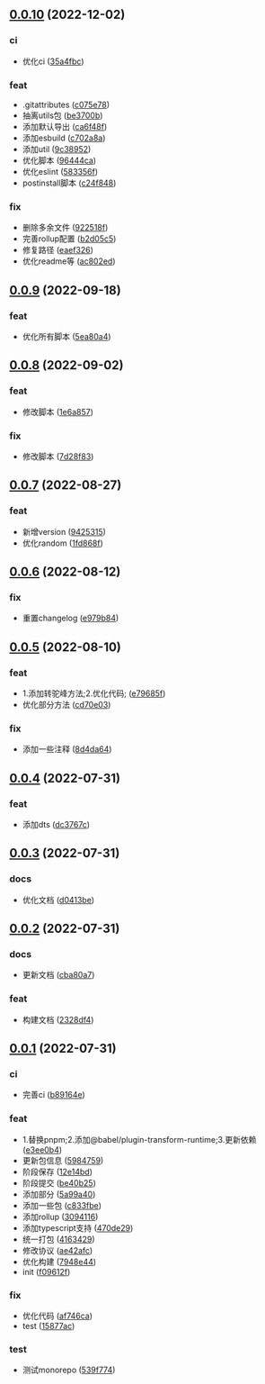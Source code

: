 ## [0.0.10](https://github.com/galaxy-s10/billd-monorepo/compare/v0.0.9...v0.0.10) (2022-12-02)


### ci

* 优化ci ([35a4fbc](https://github.com/galaxy-s10/billd-monorepo/commit/35a4fbc476215d8e4ff9a3e1f733d1a7b360ae19))

### feat

* .gitattributes ([c075e78](https://github.com/galaxy-s10/billd-monorepo/commit/c075e78ecbfd5164ea2e66ed0bcd6d00540fe67e))
* 抽离utils包 ([be3700b](https://github.com/galaxy-s10/billd-monorepo/commit/be3700b8ba7c233e8f0c346134ee340f71fdc912))
* 添加默认导出 ([ca6f48f](https://github.com/galaxy-s10/billd-monorepo/commit/ca6f48f6a3761cf11b377b2774c0b48c8e3514ed))
* 添加esbuild ([c702a8a](https://github.com/galaxy-s10/billd-monorepo/commit/c702a8a905877de067f8f9eba53436d65778028a))
* 添加util ([9c38952](https://github.com/galaxy-s10/billd-monorepo/commit/9c389523044caebb76016096a301cf5ca0cfff45))
* 优化脚本 ([96444ca](https://github.com/galaxy-s10/billd-monorepo/commit/96444ca8dac64114f1c9969d3a5d3ece2444eff6))
* 优化eslint ([583356f](https://github.com/galaxy-s10/billd-monorepo/commit/583356f5668ae5c402c3fcacce3536d290b45e6e))
* postinstall脚本 ([c24f848](https://github.com/galaxy-s10/billd-monorepo/commit/c24f848374415974374170e1655729196edf3a55))

### fix

* 删除多余文件 ([922518f](https://github.com/galaxy-s10/billd-monorepo/commit/922518f244d7b439a69c8897eee692d849973190))
* 完善rollup配置 ([b2d05c5](https://github.com/galaxy-s10/billd-monorepo/commit/b2d05c5e0d77e73dd1c29a110c46525dc4eeafd3))
* 修复路径 ([eaef326](https://github.com/galaxy-s10/billd-monorepo/commit/eaef3265d6c2768db93239b3161c069ce21f7f03))
* 优化readme等 ([ac802ed](https://github.com/galaxy-s10/billd-monorepo/commit/ac802ed6f082fca33db7f070a6266a655403735d))



## [0.0.9](https://github.com/galaxy-s10/billd-monorepo/compare/v0.0.8...v0.0.9) (2022-09-18)


### feat

* 优化所有脚本 ([5ea80a4](https://github.com/galaxy-s10/billd-monorepo/commit/5ea80a4bef12a70a95ae0d5b4192f5523c98f906))



## [0.0.8](https://github.com/galaxy-s10/billd-monorepo/compare/v0.0.7...v0.0.8) (2022-09-02)


### feat

* 修改脚本 ([1e6a857](https://github.com/galaxy-s10/billd-monorepo/commit/1e6a8570b2714f40206f0183597dbb4931e11ee4))

### fix

* 修改脚本 ([7d28f83](https://github.com/galaxy-s10/billd-monorepo/commit/7d28f83294769a345d0c92c056aa7cd0a76021e8))



## [0.0.7](https://github.com/galaxy-s10/billd-monorepo/compare/v0.0.6...v0.0.7) (2022-08-27)


### feat

* 新增version ([9425315](https://github.com/galaxy-s10/billd-monorepo/commit/9425315a68473cf99640d4a805a21932fafbdfa1))
* 优化random ([1fd868f](https://github.com/galaxy-s10/billd-monorepo/commit/1fd868f2e840d9f90adadad6a9133d54a9c6d402))



## [0.0.6](https://github.com/galaxy-s10/billd-monorepo/compare/v0.0.5...v0.0.6) (2022-08-12)


### fix

* 重置changelog ([e979b84](https://github.com/galaxy-s10/billd-monorepo/commit/e979b8482ba0f85c34bd744dd00f4170eaa60c3c))



## [0.0.5](https://github.com/galaxy-s10/billd-monorepo/compare/v0.0.4...v0.0.5) (2022-08-10)


### feat

* 1.添加转驼峰方法;2.优化代码; ([e79685f](https://github.com/galaxy-s10/billd-monorepo/commit/e79685fdca766464b55d5eeb9d6eed3411148736))
* 优化部分方法 ([cd70e03](https://github.com/galaxy-s10/billd-monorepo/commit/cd70e038b5a3237fc9a12b6a82b9b977ed6a223b))

### fix

* 添加一些注释 ([8d4da64](https://github.com/galaxy-s10/billd-monorepo/commit/8d4da64b3684ad63329116b551cf3cf373e35d8d))



## [0.0.4](https://github.com/galaxy-s10/billd-monorepo/compare/v0.0.3...v0.0.4) (2022-07-31)


### feat

* 添加dts ([dc3767c](https://github.com/galaxy-s10/billd-monorepo/commit/dc3767c33ae0530e69910fe0112c6e58e993e3fe))



## [0.0.3](https://github.com/galaxy-s10/billd-monorepo/compare/v0.0.2...v0.0.3) (2022-07-31)


### docs

* 优化文档 ([d0413be](https://github.com/galaxy-s10/billd-monorepo/commit/d0413be99810e6b2b95e5152bfc1fd06c95c3db6))



## [0.0.2](https://github.com/galaxy-s10/billd-monorepo/compare/v0.0.1...v0.0.2) (2022-07-31)


### docs

* 更新文档 ([cba80a7](https://github.com/galaxy-s10/billd-monorepo/commit/cba80a7f9146a6e0052802a5f5a5c33a0f77963c))

### feat

* 构建文档 ([2328df4](https://github.com/galaxy-s10/billd-monorepo/commit/2328df47ce431a68486c82d43fd28d73f31d4151))



## [0.0.1](https://github.com/galaxy-s10/billd-monorepo/compare/f09612fdb51adda87539750f6f2b2b70be83742c...v0.0.1) (2022-07-31)


### ci

* 完善ci ([b89164e](https://github.com/galaxy-s10/billd-monorepo/commit/b89164e54ad2b6faefbe83d32bc80f7c86b68e1c))

### feat

* 1.替换pnpm;2.添加@babel/plugin-transform-runtime;3.更新依赖 ([e3ee0b4](https://github.com/galaxy-s10/billd-monorepo/commit/e3ee0b4f3f1bcbf894fa079c5bd7ff743d7c60bc))
* 更新包信息 ([5984759](https://github.com/galaxy-s10/billd-monorepo/commit/5984759408d4a3af9c6d286bdafd9e8166b1fc19))
* 阶段保存 ([12e14bd](https://github.com/galaxy-s10/billd-monorepo/commit/12e14bdb693907dd6229883c51973c8302351f70))
* 阶段提交 ([be40b25](https://github.com/galaxy-s10/billd-monorepo/commit/be40b257f2a38828d1a6354922aa76641c34322d))
* 添加部分 ([5a99a40](https://github.com/galaxy-s10/billd-monorepo/commit/5a99a4060533901908142fb5146fd980b6d25414))
* 添加一些包 ([c833fbe](https://github.com/galaxy-s10/billd-monorepo/commit/c833fbecfbbc7f73a442a670b0f0ccfe6f6e019b))
* 添加rollup ([3094116](https://github.com/galaxy-s10/billd-monorepo/commit/30941162950fc2129110bc8b70b85c25b52149df))
* 添加typescript支持 ([470de29](https://github.com/galaxy-s10/billd-monorepo/commit/470de295c3b624ef8aee08f768228bba74bc812d))
* 统一打包 ([4163429](https://github.com/galaxy-s10/billd-monorepo/commit/416342956c92046279684da50748b8b355559de8))
* 修改协议 ([ae42afc](https://github.com/galaxy-s10/billd-monorepo/commit/ae42afc0131f7955f29a16fc53480b0a1d67373d))
* 优化构建 ([7948e44](https://github.com/galaxy-s10/billd-monorepo/commit/7948e4406e1bf41d7a8d6625fc916631fa490154))
* init ([f09612f](https://github.com/galaxy-s10/billd-monorepo/commit/f09612fdb51adda87539750f6f2b2b70be83742c))

### fix

* 优化代码 ([af746ca](https://github.com/galaxy-s10/billd-monorepo/commit/af746ca23bfca3a186d0d28274177a9a2e3d46c4))
* test ([15877ac](https://github.com/galaxy-s10/billd-monorepo/commit/15877acb5e86fb7b456f0cbc7573760c8df8af05))

### test

* 测试monorepo ([539f774](https://github.com/galaxy-s10/billd-monorepo/commit/539f7745183b4126c47553452736ee525754fd49))



